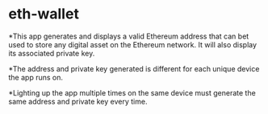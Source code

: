 # eth-wallet


*This app generates and displays a valid Ethereum address that can bet used to store any digital asset on the Ethereum network. It will also display its associated private key.

*The address and private key generated is different for each unique device the app runs on.

*Lighting up the app multiple times on the same device must generate the same address and private key every time. 
